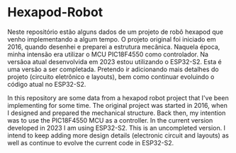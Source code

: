 # Hexapod-Robot
Neste repositório estão alguns dados de um projeto de robô hexapod que venho implementando a algum tempo. O projeto original foi iniciado em 2016, quando desenhei e preparei a estrutura mecânica. Naquela época, minha intensão era utilizar o MCU PIC18F4550 como controlador. Na versãoa atual desenvolvida em 2023 estou utilizando o ESP32-S2. Esta é uma versão a ser completada. Pretendo ir adicionando mais detalhes do projeto (circuito eletrônico e layouts), bem como continuar evoluindo o código atual no ESP32-S2.

In this repository are some data from a hexapod robot project that I've been implementing for some time. The original project was started in 2016, when I designed and prepared the mechanical structure. Back then, my intention was to use the PIC18F4550 MCU as a controller. In the current version developed in 2023 I am using ESP32-S2. This is an uncompleted version. I intend to keep adding more design details (electronic circuit and layouts) as well as continue to evolve the current code in ESP32-S2.
